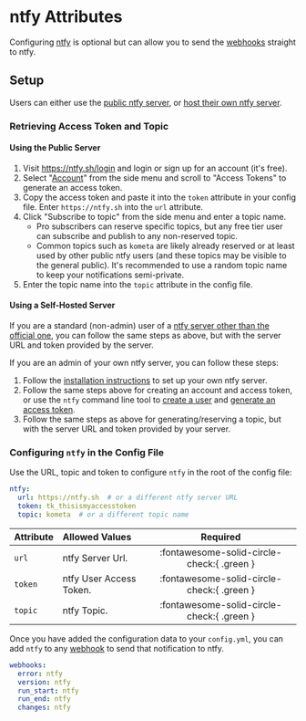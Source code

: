 # ntfy Attributes

Configuring [ntfy](https://ntfy.sh/) is optional but can allow you to send the [webhooks](webhooks.md) straight to ntfy.

## Setup

Users can either use the [public ntfy server](https://ntfy.sh), or [host their own ntfy server](https://docs.ntfy.sh/install/).

### Retrieving Access Token and Topic

#### Using the Public Server

1. Visit https://ntfy.sh/login and login or sign up for an account (it's free).
2. Select "[Account](https://ntfy.sh/account)" from the side menu and scroll to "Access Tokens" to generate an access token.
3. Copy the access token and paste it into the `token` attribute in your config file. Enter `https://ntfy.sh` into the `url` attribute.
4. Click "Subscribe to topic" from the side menu and enter a topic name.
   - Pro subscribers can reserve specific topics, but any free tier user can subscribe and publish to any non-reserved topic.
   - Common topics such as `kometa` are likely already reserved or at least used by other public ntfy users (and these topics 
     may be visible to the general public). It's recommended to use a random topic name to keep your notifications semi-private.
5. Enter the topic name into the `topic` attribute in the config file.


#### Using a Self-Hosted Server

If you are a standard (non-admin) user of a [ntfy server other than the official one](https://docs.ntfy.sh/integrations/#alternative-ntfy-servers), 
you can follow the same steps as above, but with the server URL and token provided by the server.

If you are an admin of your own ntfy server, you can follow these steps:

1. Follow the [installation instructions](https://docs.ntfy.sh/install/) to set up your own ntfy server. 
2. Follow the same steps above for creating an account and access token, or use the `ntfy` command line tool to 
   [create a user](https://docs.ntfy.sh/config/#users-and-roles) and [generate an access token](https://docs.ntfy.sh/config/#access-tokens).
3. Follow the same steps as above for generating/reserving a topic, but with the server URL and token provided by your server.

### Configuring `ntfy` in the Config File

Use the URL, topic and token to configure `ntfy` in the root of the config file:

```yaml title="config.yml ntfy sample"
ntfy:
  url: https://ntfy.sh  # or a different ntfy server URL
  token: tk_thisismyaccesstoken
  topic: kometa  # or a different topic name
```

| Attribute | Allowed Values          |                  Required                  |
|:----------|:------------------------|:------------------------------------------:|
| `url`     | ntfy Server Url.        | :fontawesome-solid-circle-check:{ .green } |
| `token`   | ntfy User Access Token. | :fontawesome-solid-circle-check:{ .green } |
| `topic`   | ntfy Topic.             | :fontawesome-solid-circle-check:{ .green } |

Once you have added the configuration data to your `config.yml`, you can add `ntfy` to any [webhook](webhooks.md) to 
send that notification to ntfy.

```yaml title="config.yml ntfy webhooks sample"
webhooks:
  error: ntfy
  version: ntfy
  run_start: ntfy
  run_end: ntfy
  changes: ntfy
```

